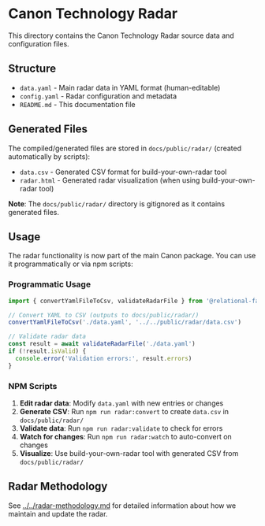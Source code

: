 # Canon Technology Radar

This directory contains the Canon Technology Radar source data and configuration files.

## Structure

- `data.yaml` - Main radar data in YAML format (human-editable)
- `config.yaml` - Radar configuration and metadata
- `README.md` - This documentation file

## Generated Files

The compiled/generated files are stored in `docs/public/radar/` (created automatically by scripts):
- `data.csv` - Generated CSV format for build-your-own-radar tool
- `radar.html` - Generated radar visualization (when using build-your-own-radar tool)

**Note**: The `docs/public/radar/` directory is gitignored as it contains generated files.

## Usage

The radar functionality is now part of the main Canon package. You can use it programmatically or via npm scripts:

### Programmatic Usage

```typescript
import { convertYamlFileToCsv, validateRadarFile } from '@relational-fabric/canon'

// Convert YAML to CSV (outputs to docs/public/radar/)
convertYamlFileToCsv('./data.yaml', '../../public/radar/data.csv')

// Validate radar data
const result = await validateRadarFile('./data.yaml')
if (!result.isValid) {
  console.error('Validation errors:', result.errors)
}
```

### NPM Scripts

1. **Edit radar data**: Modify `data.yaml` with new entries or changes
2. **Generate CSV**: Run `npm run radar:convert` to create `data.csv` in `docs/public/radar/`
3. **Validate data**: Run `npm run radar:validate` to check for errors
4. **Watch for changes**: Run `npm run radar:watch` to auto-convert on changes
5. **Visualize**: Use build-your-own-radar tool with generated CSV from `docs/public/radar/`

## Radar Methodology

See [../../radar-methodology.md](../../radar-methodology.md) for detailed information about how we maintain and update the radar.
